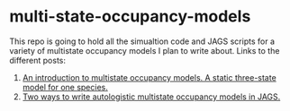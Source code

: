 # multi-state-occupancy-models

This repo is going to hold all the simualtion code and JAGS scripts for a variety of multistate occupancy models I plan to write about. Links to the different posts:

1. [An introduction to multistate occupancy models. A static three-state model for one species.](https://masonfidino.com/intro_2_multistate_occupancy/)
2. [Two ways to write autologistic multistate occupancy models in JAGS.](https://masonfidino.com/autologistic_multistate_occupancy/)
